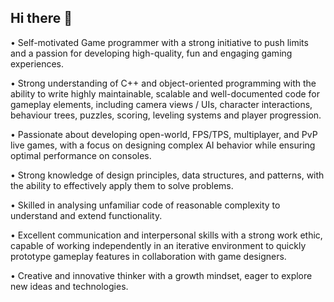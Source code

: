 ## Hi there 👋

• Self-motivated Game programmer with a strong initiative to push limits and a passion for developing high-quality, fun and engaging gaming experiences.

• Strong understanding of C++ and object-oriented programming with the ability to write highly maintainable, scalable and well-documented code for gameplay elements, including camera views / UIs, character interactions, behaviour trees, puzzles, scoring, leveling systems and player progression.

• Passionate about developing open-world, FPS/TPS, multiplayer, and PvP live games, with a focus on designing complex AI behavior while ensuring optimal performance on consoles.

• Strong knowledge of design principles, data structures, and patterns, with the ability to effectively apply them to solve problems.

• Skilled in analysing unfamiliar code of reasonable complexity to understand and extend functionality.

• Excellent communication and interpersonal skills with a strong work ethic, capable of working independently in an iterative environment to quickly prototype gameplay features in collaboration with game designers.

• Creative and innovative thinker with a growth mindset, eager to explore new ideas and technologies.
